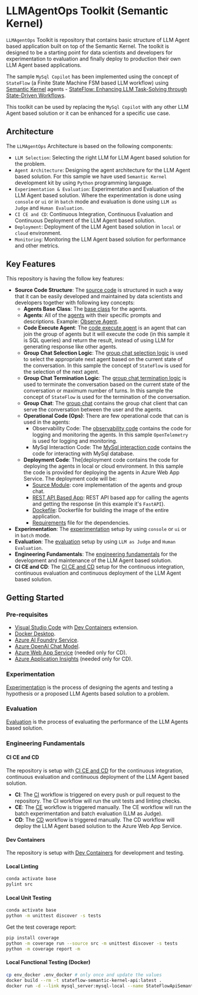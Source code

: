 # LLMAgentOps Toolkit (Semantic Kernel)

`LLMAgentOps` Toolkit is repository that contains basic structure of LLM Agent based application built on top of the Semantic Kernel. The toolkit is designed to be a starting point for data scientists and developers for experimentation to evaluation and finally deploy to production their own LLM Agent based applications.

The sample `MySql Copilot` has been implemented using the concept of `StateFlow` (a Finite State Machine FSM based LLM workflow) using [Semantic Kernel](https://learn.microsoft.com/en-us/semantic-kernel/overview/) agents - [StateFlow: Enhancing LLM Task-Solving through State-Driven Workflows](https://arxiv.org/abs/2403.11322).

This toolkit can be used by replacing the `MySql Copilot` with any other LLM Agent based solution or it can be enhanced for a specific use case.

## Architecture

The `LLMAgentOps` Architecture is based on the following components:

- `LLM Selection`: Selecting the right LLM for LLM Agent based solution for the problem.
- `Agent Architecture`: Designing the agent architecture for the LLM Agent based solution. For this sample we have used `Semantic Kernel` development kit by using `Python` programming language.
- `Experimentation & Evaluation`: Experimentation and Evaluation of the LLM Agent based solution. Where the experimentation is done using `console` or `ui` or in `batch` mode and evaluation is done using `LLM as Judge` and `Human Evaluation`.
- `CI CE and CD`: Continuous Integration, Continuous Evaluation and Continuous Deployment of the LLM Agent based solution.
- `Deployment`: Deployment of the LLM Agent based solution in `local` or `cloud` environment.
- `Monitoring`: Monitoring the LLM Agent based solution for performance and other metrics.

## Key Features

This repository is having the follow key features:

- **Source Code Structure**: The [source code](./src/) is structured in such a way that it can be easily developed and maintained by data scientists and developers together with following key concepts:
    - **Agents Base Class**: The [base class](./src/agents/base.py) for the agents.
    - **Agents**: All of the [agents](./src/agents/) with their specific prompts and descriptions. Example: [Observe Agent](./src/agents/observe.py).
    - **Code Execute Agent**: The [code execute agent](./src/agents/execute.py) is an agent that can join the group of agents but it will execute the code (in this sample it is SQL queries) and return the result, instead of using LLM for generating response like other agents.
    - **Group Chat Selection Logic**: The [group chat selection logic](./src/groupchat/state_flow_selection_strategy.py) is used to select the appropriate next agent based on the current state of the conversation. In this sample the concept of `StateFlow` is used for the selection of the next agent.
    - **Group Chat Termination Logic**: The [group chat termination logic](./src/groupchat/state_flow_termination_strategy.py) is used to terminate the conversation based on the current state of the conversation or maximum number of turns. In this sample the concept of `StateFlow` is used for the termination of the conversation.
    - **Group Chat**: The [group chat](./src/groupchat/state_flow_chat) contains the group chat client that can serve the conversation between the user and the agents.
    - **Operational Code (Ops)**: There are few operational code that can is used in the agents:
        - Observability Code: The [observability code](./src/logging) contains the code for logging and monitoring the agents. In this sample `OpenTelemetry` is used for logging and monitoring.
        - MySql Interaction Code: The [MySql interaction code](./src/mysql/execution_env.py) contains the code for interacting with MySql database.
    - **Deployment Code**: The[deployment code contains the code for deploying the agents in local or cloud environment. In this sample the code is provided for deploying the agents in Azure Web App Service. The deployment code will be:
        - [Source Module](./src/): core implementation of the agents and group chat.
        - [REST API Based App](./app_rest_api.py): REST API based app for calling the agents and getting the response (in this example it's `FastAPI`).
        - [Dockefile](./Dockerfile): Dockerfile for building the image of the entire application.
        - [Requirements](./requirements.txt) file for the dependencies.
- **Experimentation**: The [experimentation](./experimentation/) setup by using `console` or `ui` or in `batch` mode.
- **Evaluation**: The [evaluation](./evaluation/) setup by using `LLM as Judge` and `Human Evaluation`.
- **Engineering Fundamentals**: The [engineering fundamentals](#engineering-fundamentals) for the development and maintenance of the LLM Agent based solution.
- **CI CE and CD**: The [CI CE and CD](./.github/workflows/) setup for the continuous integration, continuous evaluation and continuous deployment of the LLM Agent based solution.

## Getting Started

### Pre-requisites

- [Visual Studio Code](https://code.visualstudio.com/) with [Dev Containers](https://code.visualstudio.com/docs/remote/containers) extension.
- [Docker Desktop](https://www.docker.com/products/docker-desktop/).
- [Azure AI Foundry Service](https://learn.microsoft.com/en-us/azure/ai-studio/what-is-ai-studio).
- [Azure OpenAI Chat Model](https://learn.microsoft.com/en-us/azure/ai-studio/quickstarts/get-started-playground#deploy-a-chat-model).
- [Azure Web App Service](https://learn.microsoft.com/en-us/azure/app-service/overview) (needed only for CD).
- [Azure Application Insights](https://learn.microsoft.com/en-us/azure/azure-monitor/app/app-insights-overview) (needed only for CD).

### Experimentation

[Experimentation](experimentation/README.md) is the process of designing the agents and testing a hypothesis or a proposed LLM Agents based solution to a problem.

### Evaluation

[Evaluation](evaluation/README.md) is the process of evaluating the performance of the LLM Agents based solution.

### Engineering Fundamentals

#### CI CE and CD

The repository is setup with [CI CE and CD](.github/workflows/) for the continuous integration, continuous evaluation and continuous deployment of the LLM Agent based solution.

- **CI**: The [CI](.github/workflows/ci.yml) workflow is triggered on every push or pull request to the repository. The CI workflow will run the unit tests and linting checks.
- **CE**: The [CE](.github/workflows/ce.yml) workflow is triggered manually. The CE workflow will run the batch experimentation and batch evaluation (LLM as Judge).
- **CD**: The [CD](.github/workflows/cd.yml) workflow is triggered manually. The CD workflow will deploy the LLM Agent based solution to the Azure Web App Service.

#### Dev Containers

The repository is setup with [Dev Containers](https://code.visualstudio.com/docs/remote/containers) for development and testing.

#### Local Linting

```bash
conda activate base
pylint src
```

#### Local Unit Testing

```bash
conda activate base
python -m unittest discover -s tests
```

Get the test coverage report:

```bash
pip install coverage
python -m coverage run --source src -m unittest discover -s tests
python -m coverage report -m
```

#### Local Functional Testing (Docker)

```bash
cp env_docker .env_docker # only once and update the values
docker build --rm -t stateflow-semantic-kernel-api:latest .
docker run -d --link mysql_server:mysql-local --name StateFlowApiSemanticKernel -p 8085:8000 --env-file .env_docker stateflow-semantic-kernel-api:latest
```
